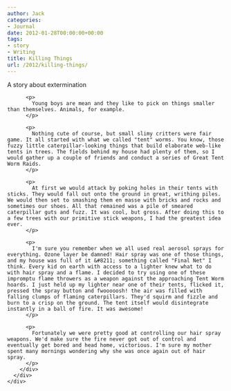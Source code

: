 ```yaml
---
author: Jack
categories:
- Journal
date: 2012-01-28T00:00:00+00:00
tags:
- story
- Writing
title: Killing Things
url: /2012/killing-things/
---
```


<div>
  <div>
    <div>
      <div>
        <div>
          <span>A story about extermination</span> 
          
          <p>
            Young boys are mean and they like to pick on things smaller than themselves. Animals, for example.
          </p>
          
          <p>
            Nothing cute of course, but small slimy critters were fair game. It all started with what we called "tent" worms. You know, those fuzzy little caterpillar-looking things that build elaborate web-like tents in trees. The fields behind my house had plenty of them, so I would gather up a couple of friends and conduct a series of Great Tent Worm Raids.
          </p>
          
          <p>
            At first we would attack by poking holes in their tents with sticks. They would fall out onto the ground in great, writhing piles. We would then set to smashing them en masse with bricks and rocks and sometimes our shoes. All that remained was a pile of smeared caterpillar guts and fuzz. It was cool, but gross. After doing this to a few trees with our primitive stick weapons, I had the greatest idea ever.
          </p>
          
          <p>
            I'm sure you remember when we all used real aerosol sprays for everything. Ozone layer be damned! Hair spray was one of those things, and my house was full of it &#8211; something called "Final Net" I think. Every kid on earth with access to a lighter knew what to do with hair spray and a flame. I decided to try using one of these impromptu flame throwers as a weapon against the approaching Tent Worm hoards. I just held up my lighter near one of their tents, flicked it, pressed the spray button and fwooooosh! the air was filled with falling clumps of flaming caterpillars. They'd squirm and fizzle and burn to a crisp on the ground. The tent itself would disintegrate instantly in a ball of fire. It was awesome!
          </p>
          
          <p>
            Fortunately we were pretty good at controlling our hair spray weapons. We'd make sure the fire never got out of control and eventually get bored and head home, victorious. I'm sure my mother spent many mornings wondering why she was once again out of hair spray.
          </p>
        </div>
      </div>
    </div>
  </div>
</div>